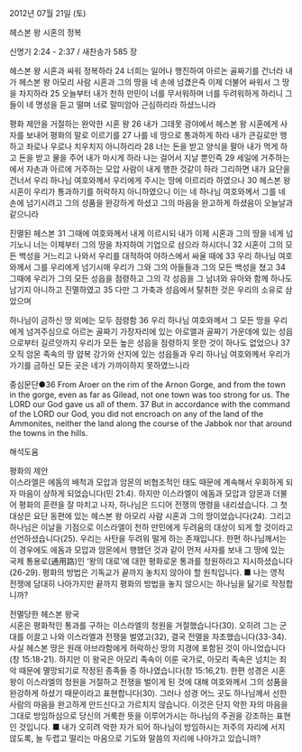 2012년 07월 21일 (토)

헤스본 왕 시혼의 정복



신명기 2:24 - 2:37 / 새찬송가 585 장


헤스본 왕 시혼과 싸워 정복하라
24 너희는 일어나 행진하여 아르논 골짜기를 건너라 내가 헤스본 왕 아모리 사람 시혼과 그의 땅을 네 손에 넘겼은즉 이제 더불어 싸워서 그 땅을 차지하라 25 오늘부터 내가 천하 만민이 너를 무서워하며 너를 두려워하게 하리니 그들이 네 명성을 듣고 떨며 너로 말미암아 근심하리라 하셨느니라

평화 제안을 거절하는 완악한 시혼 왕
26 내가 그데못 광야에서 헤스본 왕 시혼에게 사자를 보내어 평화의 말로 이르기를 27 나를 네 땅으로 통과하게 하라 내가 큰길로만 행하고 좌로나 우로나 치우치지 아니하리라 28 너는 돈을 받고 양식을 팔아 내가 먹게 하고 돈을 받고 물을 주어 내가 마시게 하라 나는 걸어서 지날 뿐인즉 29 세일에 거주하는 에서 자손과 아르에 거주하는 모압 사람이 내게 행한 것같이 하라 그리하면 내가 요단을 건너서 우리 하나님 여호와께서 우리에게 주시는 땅에 이르리라 하였으나 30 헤스본 왕 시혼이 우리가 통과하기를 허락하지 아니하였으니 이는 네 하나님 여호와께서 그를 네 손에 넘기시려고 그의 성품을 완강하게 하셨고 그의 마음을 완고하게 하셨음이 오늘날과 같으니라

진멸된 헤스본
31 그때에 여호와께서 내게 이르시되 내가 이제 시혼과 그의 땅을 네게 넘기노니 너는 이제부터 그의 땅을 차지하여 기업으로 삼으라 하시더니 32 시혼이 그의 모든 백성을 거느리고 나와서 우리를 대적하여 야하스에서 싸울 때에 33 우리 하나님 여호와께서 그를 우리에게 넘기시매 우리가 그와 그의 아들들과 그의 모든 백성을 쳤고 34 그때에 우리가 그의 모든 성읍을 점령하고 그의 각 성읍을 그 남녀와 유아와 함께 하나도 남기지 아니하고 진멸하였고 35 다만 그 가축과 성읍에서 탈취한 것은 우리의 소유로 삼았으며

하나님이 금하신 땅 외에는 모두 점령함
36 우리 하나님 여호와께서 그 모든 땅을 우리에게 넘겨주심으로 아르논 골짜기 가장자리에 있는 아로엘과 골짜기 가운데에 있는 성읍으로부터 길르앗까지 우리가 모든 높은 성읍을 점령하지 못한 것이 하나도 없었으나 37 오직 암몬 족속의 땅 얍복 강가와 산지에 있는 성읍들과 우리 하나님 여호와께서 우리가 가기를 금하신 모든 곳은 네가 가까이하지 못하였느니라

중심문단●36 From Aroer on the rim of the Arnon Gorge, and from the town in the gorge, even as far as Gilead, not one town was too strong for us. The LORD our God gave us all of them. 37 But in accordance with the command of the LORD our God, you did not encroach on any of the land of the Ammonites, neither the land along the course of the Jabbok nor that around the towns in the hills.

해석도움





평화의 제안  
이스라엘은 에돔의 배척과 모압과 암몬의 비협조적인 태도 때문에 계속해서 우회하게 되자 마음이 상하게 되었습니다(민 21:4). 하지만 이스라엘이 에돔과 모압과 암몬과 더불어 평화의 훈련을 잘 마치고 나자, 하나님은 드디어 전쟁의 명령을 내리셨습니다. 그 첫 대상은 요단 동편에 있는 헤스본 왕 아모리 사람 시혼과 그의 땅이었습니다(24). 그리고 하나님은 이날을 기점으로 이스라엘이 천하 만민에게 두려움의 대상이 되게 할 것이라고 선언하셨습니다(25). 우리는 사탄을 두려워 떨게 하는 존재입니다. 한편 하나님께서는 이 경우에도 에돔과 모압과 암몬에서 행했던 것과 같이 먼저 사자를 보내 그 땅에 있는 국제 통용로(通用路)인 ‘왕의 대로’에 대한 평화로운 통과를 청원하라고 지시하셨습니다(26-29). 평화의 방법은 기독교가 끝까지 놓치지 않아야 할 원칙입니다.
■ 나는 영적 전쟁에 담대히 나아가지만 끝까지 평화의 방법을 놓지 않으시는 하나님을 닮기로 작정합니까?

전멸당한 헤스본 왕국  
시혼은 평화적인 통과를 구하는 이스라엘의 청원을 거절했습니다(30). 오히려 그는 군대를 이끌고 나와 이스라엘과 전쟁을 벌였고(32), 결국 전멸을 자초했습니다(33-34). 사실 헤스본 땅은 원래 아브라함에게 허락하신 땅의 지경에 포함된 것이 아니었습니다(창 15:18-21). 하지만 이 왕국은 아모리 족속이 이룬 국가로, 아모리 족속은 넘치는 죄악 때문에 멸망되기로 작정된 종족들 중 하나였습니다(창 15:16,21). 한편 성경은 시혼 왕이 이스라엘의 청원을 거절하고 전쟁을 벌이게 된 것에 대해 여호와께서 그의 성품을 완강하게 하셨기 때문이라고 표현합니다(30). 그러나 성경 어느 곳도 하나님께서 선한 사람의 마음을 완고하게 만드신다고 가르치지 않습니다. 이것은 단지 악한 자의 마음을 그대로 방임하심으로 당신의 거룩한 뜻을 이루어가시는 하나님의 주권을 강조하는 표현인 것입니다.
■ 내가 오히려 악한 자가 되어 하나님이 방임하시는 저주의 자리에 서지 않도록, 늘 두렵고 떨리는 마음으로 기도와 말씀의 자리에 나아가고 있습니까?